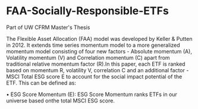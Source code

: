 # FAA-Socially-Responsible-ETFs
Part of UW CFRM Master's Thesis

The Flexible Asset Allocation (FAA) model was developed by Keller & Putten in 2012. It extends time series momentum model to a more generalized momentum model consisting of four new factors - Absolute momentum (A), Volatility momentum (V) and Correlation momentum (C) apart from traditional relative momentum factor (R).In this paper, each ETF is ranked based on momentum R, volatility V, correlation C and an additional factor - MSCI Total ESG score E to account for the social impact potential of the ETF. This can be defined as:

  • ESG Score Momentum (E): ESG Score Momentum ranks ETFs in our universe based onthe total MSCI ESG score.

